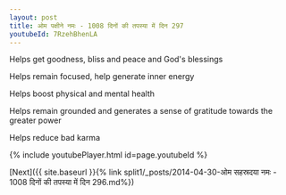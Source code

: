 ```yaml
---
layout: post
title: ओम पक्षीने नमः - 1008 दिनों की तपस्या में दिन 297
youtubeId: 7RzehBhenLA
---
```

 
 
Helps get goodness, bliss and peace and God's blessings
 
Helps remain focused, help generate inner energy 
 
Helps boost physical and mental health 
 
Helps remain grounded and generates a sense of gratitude towards the greater power 
 
Helps reduce bad karma
 
 
 
 


{% include youtubePlayer.html id=page.youtubeId %}
 
[Next]({{ site.baseurl }}{% link  split1/_posts/2014-04-30-ओम सहस्रदया नमः - 1008 दिनों की तपस्या में दिन 296.md%})
 
